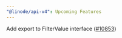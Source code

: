 ```yaml
---
"@linode/api-v4": Upcoming Features
---
```


Add export to FilterValue interface ([#10853](https://github.com/linode/manager/pull/10853))
